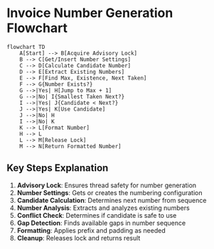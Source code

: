 # Invoice Number Generation Flowchart

```mermaid
flowchart TD
    A[Start] --> B[Acquire Advisory Lock]
    B --> C[Get/Insert Number Settings]
    C --> D[Calculate Candidate Number]
    D --> E[Extract Existing Numbers]
    E --> F[Find Max, Existence, Next Taken]
    F --> G{Number Exists?}
    G -->|Yes| H[Jump to Max + 1]
    G -->|No| I{Smallest Taken Next?}
    I -->|Yes| J{Candidate < Next?}
    J -->|Yes| K[Use Candidate]
    J -->|No| H
    I -->|No| K
    K --> L[Format Number]
    H --> L
    L --> M[Release Lock]
    M --> N[Return Formatted Number]
```

## Key Steps Explanation

1. **Advisory Lock**: Ensures thread safety for number generation
2. **Number Settings**: Gets or creates the numbering configuration
3. **Candidate Calculation**: Determines next number from sequence
4. **Number Analysis**: Extracts and analyzes existing numbers
5. **Conflict Check**: Determines if candidate is safe to use
6. **Gap Detection**: Finds available gaps in number sequence
7. **Formatting**: Applies prefix and padding as needed
8. **Cleanup**: Releases lock and returns result